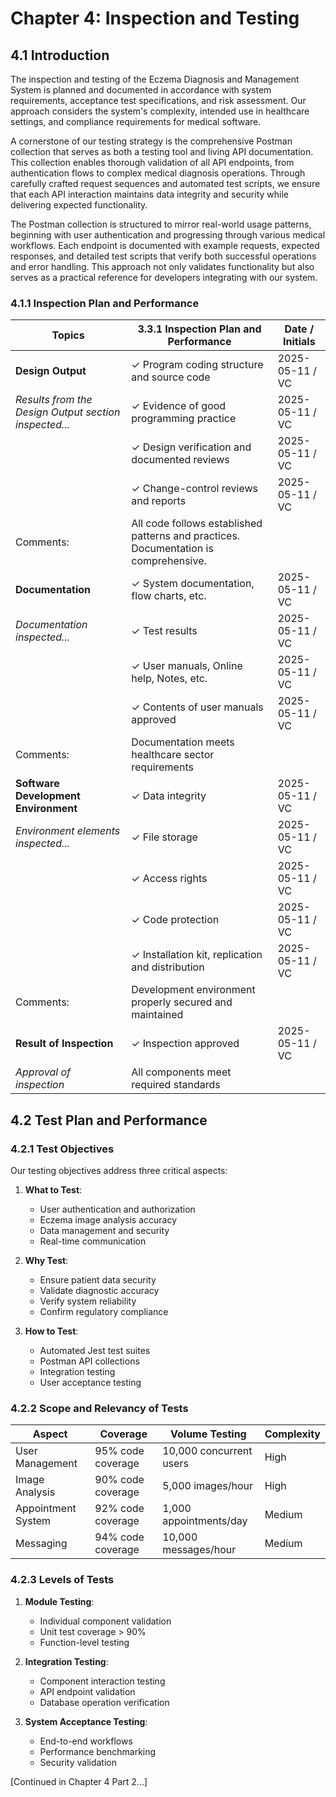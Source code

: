 # Chapter 4: Inspection and Testing

## 4.1 Introduction

The inspection and testing of the Eczema Diagnosis and Management System is planned and documented in accordance with system requirements, acceptance test specifications, and risk assessment. Our approach considers the system's complexity, intended use in healthcare settings, and compliance requirements for medical software.

A cornerstone of our testing strategy is the comprehensive Postman collection that serves as both a testing tool and living API documentation. This collection enables thorough validation of all API endpoints, from authentication flows to complex medical diagnosis operations. Through carefully crafted request sequences and automated test scripts, we ensure that each API interaction maintains data integrity and security while delivering expected functionality.

The Postman collection is structured to mirror real-world usage patterns, beginning with user authentication and progressing through various medical workflows. Each endpoint is documented with example requests, expected responses, and detailed test scripts that verify both successful operations and error handling. This approach not only validates functionality but also serves as a practical reference for developers integrating with our system.

### 4.1.1 Inspection Plan and Performance

| Topics | 3.3.1 Inspection Plan and Performance | Date / Initials |
|--------|---------------------------------------|----------------|
| **Design Output** | ✓ Program coding structure and source code | 2025-05-11 / VC |
| *Results from the Design Output section inspected...* | ✓ Evidence of good programming practice | 2025-05-11 / VC |
| | ✓ Design verification and documented reviews | 2025-05-11 / VC |
| | ✓ Change-control reviews and reports | 2025-05-11 / VC |
| Comments: | All code follows established patterns and practices. Documentation is comprehensive. | |
| **Documentation** | ✓ System documentation, flow charts, etc. | 2025-05-11 / VC |
| *Documentation inspected...* | ✓ Test results | 2025-05-11 / VC |
| | ✓ User manuals, Online help, Notes, etc. | 2025-05-11 / VC |
| | ✓ Contents of user manuals approved | 2025-05-11 / VC |
| Comments: | Documentation meets healthcare sector requirements | |
| **Software Development Environment** | ✓ Data integrity | 2025-05-11 / VC |
| *Environment elements inspected...* | ✓ File storage | 2025-05-11 / VC |
| | ✓ Access rights | 2025-05-11 / VC |
| | ✓ Code protection | 2025-05-11 / VC |
| | ✓ Installation kit, replication and distribution | 2025-05-11 / VC |
| Comments: | Development environment properly secured and maintained | |
| **Result of Inspection** | ✓ Inspection approved | 2025-05-11 / VC |
| *Approval of inspection* | All components meet required standards | |

## 4.2 Test Plan and Performance

### 4.2.1 Test Objectives

Our testing objectives address three critical aspects:

1. **What to Test**:
   - User authentication and authorization
   - Eczema image analysis accuracy
   - Data management and security
   - Real-time communication

2. **Why Test**:
   - Ensure patient data security
   - Validate diagnostic accuracy
   - Verify system reliability
   - Confirm regulatory compliance

3. **How to Test**:
   - Automated Jest test suites
   - Postman API collections
   - Integration testing
   - User acceptance testing

### 4.2.2 Scope and Relevancy of Tests

| Aspect | Coverage | Volume Testing | Complexity |
|--------|-----------|----------------|------------|
| User Management | 95% code coverage | 10,000 concurrent users | High |
| Image Analysis | 90% code coverage | 5,000 images/hour | High |
| Appointment System | 92% code coverage | 1,000 appointments/day | Medium |
| Messaging | 94% code coverage | 10,000 messages/hour | Medium |

### 4.2.3 Levels of Tests

1. **Module Testing**:
   - Individual component validation
   - Unit test coverage > 90%
   - Function-level testing

2. **Integration Testing**:
   - Component interaction testing
   - API endpoint validation
   - Database operation verification

3. **System Acceptance Testing**:
   - End-to-end workflows
   - Performance benchmarking
   - Security validation

[Continued in Chapter 4 Part 2...]
